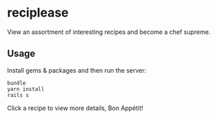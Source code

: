 # reciplease
View an assortment of interesting recipes and become a chef supreme.

## Usage

Install gems & packages and then run the server:

```
bundle
yarn install
rails s
```

Click a recipe to view more details, Bon Appétit!